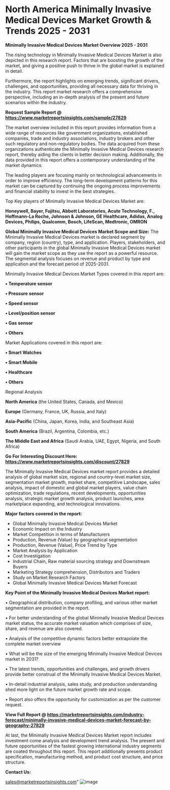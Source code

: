 # North America Minimally Invasive Medical Devices Market Growth & Trends 2025 - 2031

<Strong> Minimally Invasive Medical Devices Market Overview 2025 - 2031</strong>

The rising technology in Minimally Invasive Medical Devices Market is also depicted in this research report. Factors that are boosting the growth of the market, and giving a positive push to thrive in the global market is explained in detail.

Furthermore, the report highlights on emerging trends, significant drivers, challenges, and opportunities, providing all necessary data for thriving in the industry. This report market research offers a comprehensive perspective, including an in-depth analysis of the present and future scenarios within the industry.

<strong>Request Sample Report @ <a href=https://www.marketreportsinsights.com/sample/27829>https://www.marketreportsinsights.com/sample/27829</a></strong>

The market overview included in this report provides information from a wide range of resources like government organizations, established companies, trade and industry associations, industry brokers and other such regulatory and non-regulatory bodies. The data acquired from these organizations authenticate the Minimally Invasive Medical Devices research report, thereby aiding the clients in better decision making. Additionally, the data provided in this report offers a contemporary understanding of the market dynamics.

The leading players are focusing mainly on technological advancements in order to improve efficiency. The long-term development patterns for this market can be captured by continuing the ongoing process improvements and financial stability to invest in the best strategies.

Top Key players of Minimally Invasive Medical Devices Market are:

<strong>Honeywell, Bayer, Fujitsu, Abbott Laboratories, Acute Technology, F., Hoffmann-La Roche, Johnson & Johnson, GE Healthcare, Adidas, Analog Devices, Philips, Qualcomm, Bosch, LifeScan, Medtronic, OMRON</strong>

<strong><b>Global Minimally Invasive Medical Devices Market Scope and Size:</b></strong>
The Minimally Invasive Medical Devices market is declared segment by company, region (country), type, and application. Players, stakeholders, and other participants in the global Minimally Invasive Medical Devices market will gain the market scope as they use the report as a powerful resource. The segmental analysis focuses on revenue and product by type and application and the forecast period of 2025-2031.

Minimally Invasive Medical Devices Market Types covered in this report are:

<strong>• Temperature sensor

• Pressure sensor

• Speed sensor

• Level/position sensor

• Gas sensor

• Others</strong>

Market Applications covered in this report are:

<strong>• Smart Watches

• Smart Mobile

• Healthcare

• Others</strong> 

Regional Analysis

<strong>North America</strong> (the United States, Canada, and Mexico)

<strong>Europe</strong> (Germany, France, UK, Russia, and Italy)

<strong>Asia-Pacific</strong> (China, Japan, Korea, India, and Southeast Asia)

<strong>South America</strong> (Brazil, Argentina, Colombia, etc.)

<strong>The Middle East and Africa</strong> (Saudi Arabia, UAE, Egypt, Nigeria, and South Africa)

<strong>Go For Interesting Discount Here: <a href=https://www.marketreportsinsights.com/discount/27829>https://www.marketreportsinsights.com/discount/27829</a></strong>

The Minimally Invasive Medical Devices market report provides a detailed analysis of global market size, regional and country-level market size, segmentation market growth, market share, competitive Landscape, sales analysis, impact of domestic and global market players, value chain optimization, trade regulations, recent developments, opportunities analysis, strategic market growth analysis, product launches, area marketplace expanding, and technological innovations.

<strong><b>Major factors covered in the report:</b></strong>
<ul>
  <li>Global Minimally Invasive Medical Devices Market </li>
  <li>Economic Impact on the Industry</li>
  <li>Market Competition in terms of Manufacturers</li>
  <li>Production, Revenue (Value) by geographical segmentation</li>
  <li>Production, Revenue (Value), Price Trend by Type</li>
  <li>Market Analysis by Application</li>
  <li>Cost Investigation</li>
  <li>Industrial Chain, Raw material sourcing strategy and Downstream Buyers</li>
  <li>Marketing Strategy comprehension, Distributors and Traders</li>
  <li>Study on Market Research Factors</li>
  <li>Global Minimally Invasive Medical Devices Market Forecast</li>
</ul>

<strong><b>Key Point of the Minimally Invasive Medical Devices Market report:</b></strong>

• Geographical distribution, company profiling, and various other market segmentation are provided in the report.

• For better understanding of the global Minimally Invasive Medical Devices market status, the accurate market valuation which comprises of size, share, and revenue are also covered.

• Analysis of the competitive dynamic factors better extrapolate the complete market overview

• What will be the size of the emerging Minimally Invasive Medical Devices market in 2031?

• The latest trends, opportunities and challenges, and growth drivers provide better construal of the Minimally Invasive Medical Devices Market.

• In-detail industrial analysis, sales study, and production understanding shed more light on the future market growth rate and scope.

• Report also offers the opportunity for customization as per the customer request.

<strong><b>View Full Report @ <a href=https://marketreportsinsights.com/industry-forecast/minimally-invasive-medical-devices-market-forecast-by-geography-27829>https://marketreportsinsights.com/industry-forecast/minimally-invasive-medical-devices-market-forecast-by-geography-27829</a></b></strong>


At last, the Minimally Invasive Medical Devices Market report includes investment come analysis and development trend analysis. The present and future opportunities of the fastest growing international industry segments are coated throughout this report. This report additionally presents product specification, manufacturing method, and product cost structure, and price structure.

<strong>Contact Us:</strong>

sales@marketreportsinsights.com"
![image](https://github.com/user-attachments/assets/8bc6f6e2-3595-4d10-b72d-bf75de9d068b)
